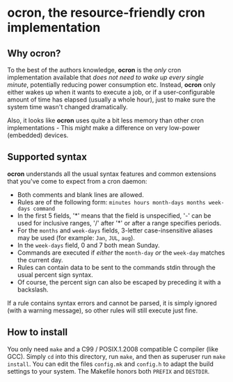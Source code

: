 # ocron, the resource-friendly cron implementation

## Why ocron?

To the best of the authors knowledge, **ocron** is the *only* cron implementation available that *does not need to wake up every single minute*, potentially reducing power consumption etc.
Instead, **ocron** only either wakes up when it wants to execute a job, or if a user-configurable amount of time has elapsed (usually a whole hour),
just to make sure the system time wasn't changed dramatically.

Also, it looks like **ocron** uses quite a bit less memory than other cron implementations - This *might* make a difference on very low-power (embedded) devices.

## Supported syntax

**ocron** understands all the usual syntax features and common extensions that you've come to expect from a cron daemon:

- Both comments and blank lines are allowed.
- Rules are of the following form: `minutes hours month-days months week-days command`
- In the first 5 fields, '\*' means that the field is unspecified, '-' can be used for inclusive ranges, '/' after '\*' or after a range specifies periods.
- For the `months` and `week-days` fields, 3-letter case-insensitive aliases may be used (for example: `Jan`, `JUL`, `aug`).
- In the `week-days` field, 0 and 7 both mean Sunday.
- Commands are executed if *either* the `month-day` *or* the `week-day` matches the current day.
- Rules can contain data to be sent to the commands stdin through the usual percent sign syntax.
- Of course, the percent sign can also be escaped by preceding it with a backslash.

If a rule contains syntax errors and cannot be parsed, it is simply ignored (with a warning message), so other rules will still execute just fine.

## How to install

You only need `make` and a C99 / POSIX.1.2008 compatible C compiler (like GCC).
Simply `cd` into this directory, run `make`, and then as superuser run `make install`.
You can edit the files `config.mk` and `config.h` to adapt the build settings to your system.
The Makefile honors both `PREFIX` and `DESTDIR`.

